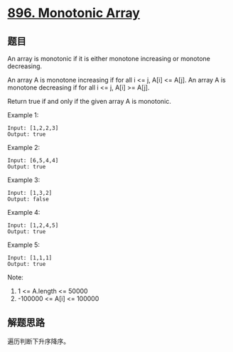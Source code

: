 # [896. Monotonic Array](https://leetcode.com/problems/monotonic-array/)

## 题目
An array is monotonic if it is either monotone increasing or monotone decreasing.

An array A is monotone increasing if for all i <= j, A[i] <= A[j].  An array A is monotone decreasing if for all i <= j, A[i] >= A[j].

Return true if and only if the given array A is monotonic.

 
Example 1:
```
Input: [1,2,2,3]
Output: true
```
Example 2:
```
Input: [6,5,4,4]
Output: true
```
Example 3:
```
Input: [1,3,2]
Output: false
```
Example 4:
```
Input: [1,2,4,5]
Output: true
```
Example 5:
```
Input: [1,1,1]
Output: true
``` 

Note:

1. 1 <= A.length <= 50000
2. -100000 <= A[i] <= 100000


## 解题思路
遍历判断下升序降序。

